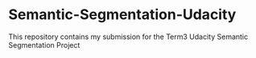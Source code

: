 # Semantic-Segmentation-Udacity
This repository contains my submission for the Term3 Udacity Semantic Segmentation Project

